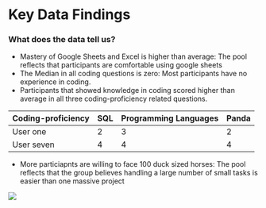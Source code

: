 # Key Data Findings
### What does the data tell us?
* Mastery of Google Sheets and Excel is higher than average: The pool reflects that participants are comfortable using google sheets
* The Median in all coding questions is zero: Most participants have no experience in coding. 
* Participants that showed knowledge in coding scored higher than average in all three coding-proficiency related questions.


| Coding-proficiency | SQL | Programming Languages | Panda |
| ------------- | ------------- | ------------- | ------------- |
| User one | 2 | 3 | 2 |
| User seven | 4 | 4 | 4 |

* More particiapnts are willing to face 100 duck sized horses: The pool reflects that the group believes handling a large number of small tasks is easier than one massive project
<img src="https://qph.cf2.quoracdn.net/main-qimg-9ad8f80fdd00fe9949ec0a8ffe6c0348-lq">
